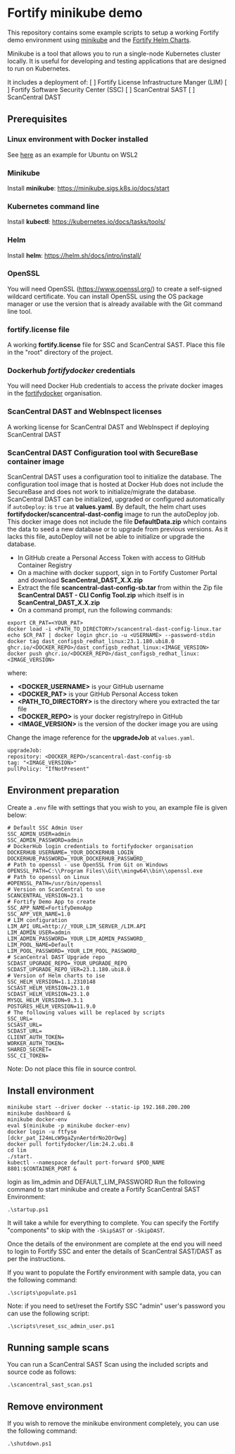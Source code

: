 # Fortify minikube demo

This repository contains some example scripts to setup a working Fortify demo environment using [minikube](https://minikube.sigs.k8s.io/docs/)
and the [Fortify Helm Charts](https://github.com/fortify/helm3-charts). 

Minikube is a tool that allows you to run a single-node Kubernetes cluster locally. 
It is useful for developing and testing applications that are designed to run on Kubernetes.

It includes a deployment of:
 [ ] Fortify License Infrastructure Manger (LIM)
 [ ] Fortify Software Security Center (SSC)
 [ ] ScanCentral SAST
 [ ] ScanCentral DAST

## Prerequisites

### Linux environment with Docker installed

See [here](https://gist.github.com/wholroyd/748e09ca0b78897750791172b2abb051) as an example for Ubuntu on WSL2

### Minikube

Install **minikube**: https://minikube.sigs.k8s.io/docs/start

### Kubernetes command line

Install **kubectl**: https://kubernetes.io/docs/tasks/tools/

### Helm

Install **helm**: https://helm.sh/docs/intro/install/

### OpenSSL

You will need OpenSSL (https://www.openssl.org/) to create a self-signed wildcard certificate. You can install OpenSSL 
using the OS package manager or use the version that is already available with the Git command line tool.

### fortify.license file

A working **fortify.license** file for SSC and ScanCentral SAST.
Place this file in the "root" directory of the project.

### Dockerhub ***fortifydocker*** credentials

You will need Docker Hub credentials to access the private docker images in the [fortifydocker](https://hub.docker.com/u/fortifydocker) organisation.

### ScanCentral DAST and WebInspect licenses

A working license for ScanCentral DAST and WebInspect if deploying ScanCentral DAST 

### ScanCentral DAST Configuration tool with SecureBase container image

ScanCentral DAST uses a configuration tool to initialize the database. 
The configuration tool image that is hosted at Docker Hub does not include the SecureBase and does not work to initialize/migrate the database.
ScanCentral DAST can be initialized, upgraded or configured automatically if `autoDeploy`: is `true` at **values.yaml**.
By default, the helm chart uses **fortifydocker/scancentral-dast-config** image to run the autoDeploy job.
This docker image does not include the file **DefaultData.zip** which contains the data to seed a new database or to upgrade
from previous versions. As it lacks this file, autoDeploy will not be able to initialize or upgrade the database.

- In GitHub create a Personal Access Token with access to GitHub Container Registry
- On a machine with docker support, sign in to Fortify Customer Portal and download **ScanCentral_DAST_X.X.zip**
- Extract the file **scancentral-dast-config-sb.tar** from within the Zip file **ScanCentral DAST - CLI Config Tool.zip** which itself is in **ScanCentral_DAST_X.X.zip**
- On a command prompt, run the following commands:

```
export CR_PAT=<YOUR_PAT>
docker load -i <PATH_TO_DIRECTORY>/scancentral-dast-config-linux.tar
echo $CR_PAT | docker login ghcr.io -u <USERNAME> --password-stdin
docker tag dast_configsb_redhat_linux:23.1.180.ubi8.0 ghcr.io/<DOCKER_REPO>/dast_configsb_redhat_linux:<IMAGE_VERSION>
docker push ghcr.io/<DOCKER_REPO>/dast_configsb_redhat_linux:<IMAGE_VERSION>
```

where:
- **<DOCKER_USERNAME>** is your GitHub username
- **<DOCKER_PAT>** is your GitHub Personal Access token
- **<PATH_TO_DIRECTORY>** is the directory where you extracted the tar file
- **<DOCKER_REPO>** is your docker registry/repo in GitHub
- **<IMAGE_VERSION>** is the version of the docker image you are using

Change the image reference for the **upgradeJob** at `values.yaml`.

```
upgradeJob:
repository: <DOCKER_REPO>/scancentral-dast-config-sb
tag: "<IMAGE_VERSION>"
pullPolicy: "IfNotPresent"
```

## Environment preparation

Create a `.env` file with settings that you wish to you, an example file is given below:

```aidl
# Default SSC Admin User
SSC_ADMIN_USER=admin
SSC_ADMIN_PASSWORD=admin
# DockerHub login credentials to fortifydocker organisation
DOCKERHUB_USERNAME=_YOUR_DOCKERHUB_LOGIN_
DOCKERHUB_PASSWORD=_YOUR_DOCKERHUB_PASSWORD_
# Path to openssl - use OpenSSL from Git on Windows
OPENSSL_PATH=C:\\Program Files\\Git\\mingw64\\bin\\openssl.exe
# Path to openssl on Linux
#OPENSSL_PATH=/usr/bin/openssl
# Version on ScanCentral to use
SCANCENTRAL_VERSION=23.1
# Fortify Demo App to create
SSC_APP_NAME=FortifyDemoApp
SSC_APP_VER_NAME=1.0
# LIM configuration
LIM_API_URL=http://_YOUR_LIM_SERVER_/LIM.API
LIM_ADMIN_USER=admin
LIM_ADMIN_PASSWORD=_YOUR_LIM_ADMIN_PASSWORD_
LIM_POOL_NAME=Default
LIM_POOL_PASSWORD=_YOUR_LIM_POOL_PASSWORD_
# ScanCentral DAST Upgrade repo
SCDAST_UPGRADE_REPO=_YOUR_UPGRADE_REPO_
SCDAST_UPGRADE_REPO_VER=23.1.180.ubi8.0
# Version of Helm charts to ise
SSC_HELM_VERSION=1.1.2310148
SCSAST_HELM_VERSION=23.1.0
SCDAST_HELM_VERSION=23.1.0
MYSQL_HELM_VERSION=9.3.1
POSTGRES_HELM_VERSION=11.9.0
# The following values will be replaced by scripts
SSC_URL=
SCSAST_URL=
SCDAST_URL=
CLIENT_AUTH_TOKEN=
WORKER_AUTH_TOKEN=
SHARED_SECRET=
SSC_CI_TOKEN=
```
Note: Do not place this file in source control.

## Install environment

```
minikube start --driver docker --static-ip 192.168.200.200
minikube dashboard &
minikube docker-env
eval $(minikube -p minikube docker-env)
docker login -u ftfyse
[dckr_pat_I24mLcW9gaZynAertdrNo2OrOwg]
docker pull fortifydocker/lim:24.2.ubi.8
cd lim
./start.
kubectl --namespace default port-forward $POD_NAME 8801:$CONTAINER_PORT &
```

login as lim_admin and DEFAULT_LIM_PASSWORD
Run the following command to start minikube and create a Fortify ScanCentral SAST Environment:

```aidl
.\startup.ps1
```

It will take a while for everything to complete. You can specify the Fortify "components"
to skip with the `-SkipSAST` or `-SkipDAST`.

Once the details of the environment are complete at the end you will need to login to Fortify
SSC and enter the details of ScanCentral SAST/DAST as per the instructions.

If you want to populate the Fortify environment with sample data, you can the following command:

```aidl
.\scripts\populate.ps1
```

Note: if you need to set/reset the Fortify SSC "admin" user's password you can use the following script:

```aidl
.\scripts\reset_ssc_admin_user.ps1
```

## Running sample scans

You can run a ScanCentral SAST Scan using the included scripts and source code as follows:

```aidl
.\scancentral_sast_scan.ps1
```

## Remove environment

If you wish to remove the minikube environment completely, you can use the following command:

```aidl
.\shutdown.ps1
```
